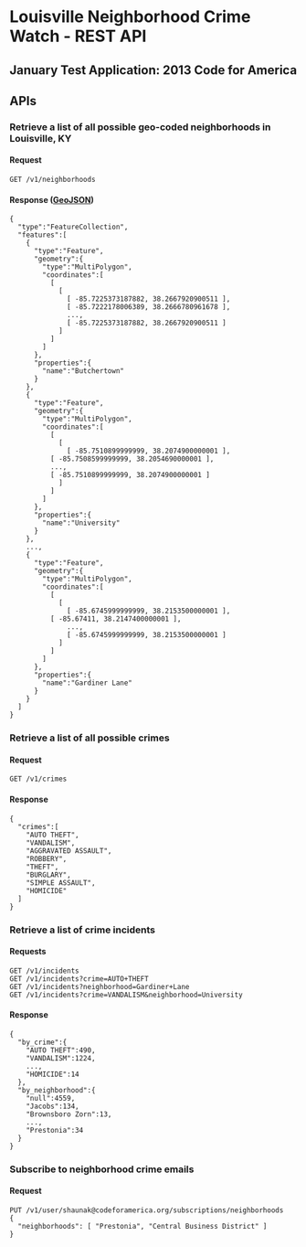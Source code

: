 # Louisville Neighborhood Crime Watch - REST API
## January Test Application: 2013 Code for America 

## APIs

### Retrieve a list of all possible geo-coded neighborhoods in Louisville, KY

#### Request
    GET /v1/neighborhoods

#### Response ([GeoJSON](http://www.geojson.org/geojson-spec.html))
    {
      "type":"FeatureCollection",
      "features":[
        {
          "type":"Feature",
          "geometry":{
            "type":"MultiPolygon",
            "coordinates":[
              [
                [
                  [ -85.7225373187882, 38.2667920900511 ],
                  [ -85.7222178006389, 38.2666780961678 ],
                  ...,
                  [ -85.7225373187882, 38.2667920900511 ]
                ]
              ]
            ]
          },
          "properties":{
            "name":"Butchertown"
          }
        },
        {
          "type":"Feature",
          "geometry":{
            "type":"MultiPolygon",
            "coordinates":[
              [
                [
                  [ -85.7510899999999, 38.2074900000001 ],
    	      [ -85.7508599999999, 38.2054690000001 ],
    	      ...,
    	      [ -85.7510899999999, 38.2074900000001 ]
                ]
              ]
            ]
          },
          "properties":{
            "name":"University"
          }
        },
        ...,
        {
          "type":"Feature",
          "geometry":{
            "type":"MultiPolygon",
            "coordinates":[
              [
                [
                  [ -85.6745999999999, 38.2153500000001 ],
    	      [ -85.67411, 38.2147400000001 ],
                  ...,
                  [ -85.6745999999999, 38.2153500000001 ]
                ]
              ]
            ]
          },
          "properties":{
            "name":"Gardiner Lane"
          }
        }
      ]
    }
        
### Retrieve a list of all possible crimes

#### Request
    GET /v1/crimes

#### Response
    {
      "crimes":[
        "AUTO THEFT",
        "VANDALISM",
        "AGGRAVATED ASSAULT",
        "ROBBERY",
        "THEFT",
        "BURGLARY",
        "SIMPLE ASSAULT",
        "HOMICIDE"
      ]
    }
    
### Retrieve a list of crime incidents

#### Requests
    GET /v1/incidents
    GET /v1/incidents?crime=AUTO+THEFT
    GET /v1/incidents?neighborhood=Gardiner+Lane
    GET /v1/incidents?crime=VANDALISM&neighborhood=University

#### Response
    {
      "by_crime":{
        "AUTO THEFT":490,
        "VANDALISM":1224,
        ...,
        "HOMICIDE":14
      },
      "by_neighborhood":{
        "null":4559,
        "Jacobs":134,
        "Brownsboro Zorn":13,
        ...,
        "Prestonia":34
      }
    }

### Subscribe to neighborhood crime emails

#### Request
    PUT /v1/user/shaunak@codeforamerica.org/subscriptions/neighborhoods
    {
      "neighborhoods": [ "Prestonia", "Central Business District" ]
    }
